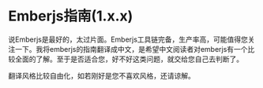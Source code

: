 # Emberjs指南(1.x.x)

说Emberjs是最好的，太过片面。Emberjs工具链完备，生产率高，可能值得您关注一下。我将emberjs的指南翻译成中文，是希望中文阅读者对emberjs有一个比较全面的了解。至于是否适合您，好不好这类问题，就交给您自己去判断了。

翻译风格比较自由化，如若刚好是您不喜欢风格，还请谅解。
